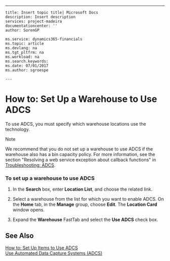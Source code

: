 ---
    title: Insert topic title| Microsoft Docs
    description: Insert description
    services: project-madeira
    documentationcenter: ''
    author: SorenGP

    ms.service: dynamics365-financials
    ms.topic: article
    ms.devlang: na
    ms.tgt_pltfrm: na
    ms.workload: na
    ms.search.keywords:
    ms.date: 07/01/2017
    ms.author: sgroespe

    ---
# How to: Set Up a Warehouse to Use ADCS
To use ADCS, you must specify which warehouse locations use the technology.  
  
> [!NOTE]  
>  We recommend that you do not set up a warehouse to use ADCS if the warehouse also has a bin capacity policy. For more information, see the section "Resolving a web service exception about callback functions" in [Troubleshooting: ADCS](../Troubleshooting:%20ADCS.md).  
  
### To set up a warehouse to use ADCS  
  
1.  In the **Search** box, enter **Location List**, and choose the related link.  
  
2.  Select a warehouse from the list for which you want to enable ADCS. On the **Home** tab, in the **Manage** group, choose **Edit**. The **Location Card** window opens.  
  
3.  Expand the **Warehouse** FastTab and select the **Use ADCS** check box.  
  
## See Also  
 [How to: Set Up Items to Use ADCS](../how-to-set-up-items-to-use-adcs.md)   
 [Use Automated Data Capture Systems \(ADCS\)](../use-automated-data-capture-systems-adcs-.md)